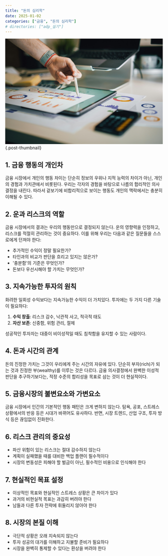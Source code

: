 ```yaml
---
title: "돈의 심리학"
date: 2025-01-02
categories: ["금융", "돈의 심리학"]
# directories: ["adp_실기"]
---
```


![](/img/stat-thumb.jpg){.post-thumbnail}

## 1. 금융 행동의 개인차
금융 시장에서 개인의 행동 차이는 단순히 정보의 우위나 지적 능력의 차이가 아닌, 개인의 경험과 가치관에서 비롯된다. 우리는 각자의 경험을 바탕으로 나름의 합리적인 의사결정을 내린다. 따라서 겉보기에 비합리적으로 보이는 행동도 개인의 맥락에서는 충분히 이해될 수 있다.

## 2. 운과 리스크의 역할
금융 시장에서의 결과는 우리의 행동만으로 결정되지 않는다. 운의 영향력을 인정하고, 리스크를 적절히 관리하는 것이 중요하다. 이를 위해 우리는 다음과 같은 질문들을 스스로에게 던져야 한다:

- 추가적인 수익이 정말 필요한가?
- 타인과의 비교가 판단을 흐리고 있지는 않은가?
- '충분함'의 기준은 무엇인가?
- 돈보다 우선시해야 할 가치는 무엇인가?

## 3. 지속가능한 투자의 원칙
화려한 일회성 수익보다는 지속가능한 수익이 더 가치있다. 투자에는 두 가지 다른 기술이 필요하다:

1. **수익 창출**: 리스크 감수, 낙관적 사고, 적극적 태도
2. **자산 보존**: 신중함, 위험 관리, 절제

성공적인 투자자는 대중이 비이성적일 때도 침착함을 유지할 수 있는 사람이다.

## 4. 돈과 시간의 관계
돈의 진정한 가치는 그것이 우리에게 주는 시간의 자유에 있다. 단순히 부자(rich)가 되는 것과 진정한 부(wealthy)를 이루는 것은 다르다. 금융 의사결정에서 완벽한 이성적 판단을 추구하기보다는, 적정 수준의 합리성을 목표로 삼는 것이 더 현실적이다.

## 5. 금융시장의 불변요소와 가변요소
금융 시장에서 인간의 기본적인 행동 패턴은 크게 변하지 않는다. 탐욕, 공포, 스트레스 상황에서의 반응 등은 시대가 바뀌어도 유사하다. 반면, 시장 트렌드, 산업 구조, 투자 방식 등은 끊임없이 진화한다.

## 6. 리스크 관리의 중요성
- 파산 위험이 있는 리스크는 절대 감수하지 않는다
- 계획이 실패했을 때를 대비한 백업 플랜이 필수적이다
- 시장의 변동성은 피해야 할 벌금이 아닌, 필수적인 비용으로 인식해야 한다

## 7. 현실적인 목표 설정
- 이상적인 목표와 현실적인 스트레스 상황은 큰 차이가 있다
- 과거의 비현실적 목표는 과감히 버려야 한다
- 남들과 다른 투자 전략에 휘둘리지 않아야 한다

## 8. 시장의 본질 이해
- 극단적 상황은 오래 지속되지 않는다
- 투자 성공의 대가를 이해하고 지불할 준비가 필요하다
- 시장을 완벽히 통제할 수 있다는 환상을 버려야 한다
